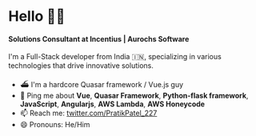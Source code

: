 # Hello 🙏🏽

#### Solutions Consultant at Incentius | Aurochs Software

I'm a Full-Stack developer from India 🇮🇳, specializing in various technologies that drive innovative solutions.

- ⛴ I'm a hardcore Quasar framework / Vue.js guy
- 💬 Ping me about **Vue**, **Quasar Framework**, **Python-flask framework**, **JavaScript**, **Angularjs**, **AWS Lambda**, **AWS Honeycode**
- 📫 Reach me: [twitter.com/PratikPatel_227](https://twitter.com/PratikPatel_227)
- 😄 Pronouns: He/Him
